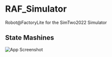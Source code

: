 # RAF_Simulator
Robot@FactoryLite for the SimTwo2022 Simulator

## State Mashines

![App Screenshot](https://via.placeholder.com/468x300?text=App+Screenshot+Here)
